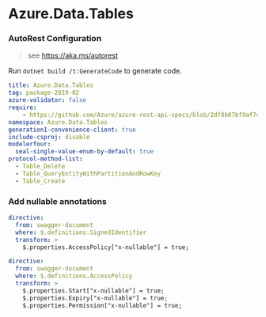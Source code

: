 # Azure.Data.Tables

### AutoRest Configuration
> see https://aka.ms/autorest

Run `dotnet build /t:GenerateCode` to generate code.

``` yaml
title: Azure.Data.Tables
tag: package-2019-02
azure-validator: false
require:
    - https://github.com/Azure/azure-rest-api-specs/blob/2df8b07bf9af7c96066ca4dda21b79297307d108/specification/cosmos-db/data-plane/readme.md
namespace: Azure.Data.Tables
generation1-convenience-client: true
include-csproj: disable
modelerfour:
  seal-single-value-enum-by-default: true
protocol-method-list:
  - Table_Delete
  - Table_QueryEntityWithPartitionAndRowKey
  - Table_Create
```

### Add nullable annotations

``` yaml
directive:
  from: swagger-document
  where: $.definitions.SignedIdentifier
  transform: >
    $.properties.AccessPolicy["x-nullable"] = true;
```

``` yaml
directive:
  from: swagger-document
  where: $.definitions.AccessPolicy
  transform: >
    $.properties.Start["x-nullable"] = true;
    $.properties.Expiry["x-nullable"] = true;
    $.properties.Permission["x-nullable"] = true;
```
